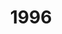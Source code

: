 ---
title: "1996"
description: "Articles tagged 1996."
layout: yearpages
permalink: /tags/1996/{% if pagination.pageNumber > 0 %}/page/{{ pagination.pageNumber + 1 }}{% endif %}/index.html
pagination:
  data: collections.1996
  size: 8
  alias: pagedPosts
  addAllPagesToCollections: true
  reverse: true
---